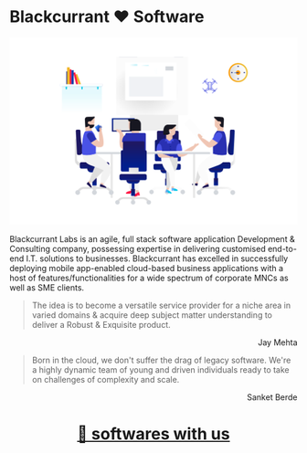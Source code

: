 # Blackcurrant ❤️ Software

<img src="/assets/about.svg">

Blackcurrant Labs is an agile, full stack software application Development & Consulting company, possessing expertise in delivering customised end-to-end I.T. solutions to businesses. Blackcurrant has excelled in successfully deploying mobile app-enabled cloud-based business applications with a host of features/functionalities for a wide spectrum of corporate MNCs as well as SME clients.


> The idea is to become a versatile service provider for a niche area in varied domains & acquire deep subject matter understanding to deliver a Robust & Exquisite product.

<p align='right'>Jay Mehta</p>


> Born in the cloud, we don't suffer the drag of legacy software. We're a highly dynamic team of young and driven individuals ready to take on challenges of complexity and scale.

<p align='right'>Sanket Berde</p>

# <p align="center"><a target="_blank" href="https://blackcurrantapps.com/contact-us.php">🔨 softwares with us</a></p>